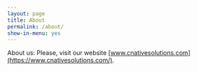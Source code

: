 ```yaml
---
layout: page
title: About
permalink: /about/
show-in-menu: yes
---
```


About us: Please, visit our website [www.cnativesolutions.com](https://www.cnativesolutions.com/).